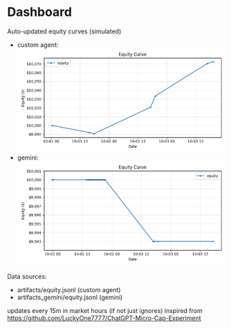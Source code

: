 # Dashboard

Auto-updated equity curves (simulated)

- custom agent: ![Equity Curve](artifacts/equity.png?v=5ada454)
- gemini: ![Equity Curve (Gemini)](artifacts_gemini/equity.png?v=5ada454)

Data sources:
- artifacts/equity.jsonl (custom agent)
- artifacts_gemini/equity.jsonl (gemini)

updates every 15m in market hours (if not just ignores)
inspired from https://github.com/LuckyOne7777/ChatGPT-Micro-Cap-Experiment
